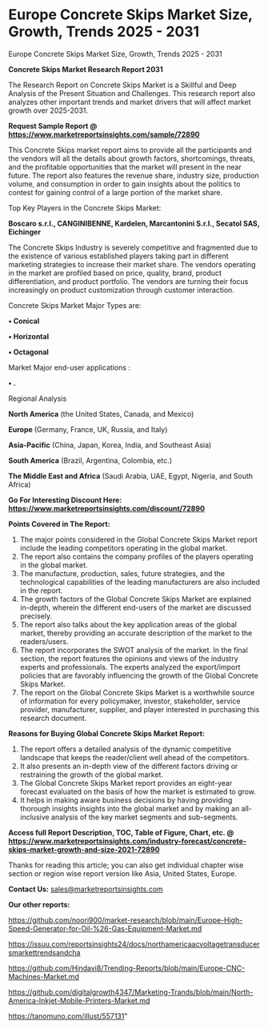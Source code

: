 # Europe Concrete Skips Market Size, Growth, Trends 2025 - 2031
Europe Concrete Skips Market Size, Growth, Trends 2025 - 2031

<strong>Concrete Skips Market Research Report 2031</strong>

The Research Report on Concrete Skips Market is a Skillful and Deep Analysis of the Present Situation and Challenges. This research report also analyzes other important trends and market drivers that will affect market growth over 2025-2031.

<strong>Request Sample Report @ <a href=https://www.marketreportsinsights.com/sample/72890>https://www.marketreportsinsights.com/sample/72890</a></strong>

This Concrete Skips market report aims to provide all the participants and the vendors will all the details about growth factors, shortcomings, threats, and the profitable opportunities that the market will present in the near future. The report also features the revenue share, industry size, production volume, and consumption in order to gain insights about the politics to contest for gaining control of a large portion of the market share.

Top Key Players in the Concrete Skips Market:

<strong>Boscaro s.r.l., CANGINIBENNE, Kardelen, Marcantonini S.r.l., Secatol SAS, Eichinger</strong>

The Concrete Skips Industry is severely competitive and fragmented due to the existence of various established players taking part in different marketing strategies to increase their market share. The vendors operating in the market are profiled based on price, quality, brand, product differentiation, and product portfolio. The vendors are turning their focus increasingly on product customization through customer interaction.

Concrete Skips Market Major Types are:

<strong>• Conical

• Horizontal

• Octagonal</strong>

Market Major end-user applications :

<strong>• .</strong>

Regional Analysis

</u><strong><b>North America</b></strong> (the United States, Canada, and Mexico)

<strong><b>Europe </b></strong>(Germany, France, UK, Russia, and Italy)

<strong><b>Asia-Pacific</b></strong> (China, Japan, Korea, India, and Southeast Asia)

<strong><b>South America</b></strong> (Brazil, Argentina, Colombia, etc.)

<strong><b>The Middle East and Africa</b></strong> (Saudi Arabia, UAE, Egypt, Nigeria, and South Africa)

<strong>Go For Interesting Discount Here: <a href=https://www.marketreportsinsights.com/discount/72890>https://www.marketreportsinsights.com/discount/72890</a></strong>

<strong>Points Covered in The Report:</strong>
<ol>
  <li>The major points considered in the Global Concrete Skips Market report include the leading competitors operating in the global market.</li>
  <li>The report also contains the company profiles of the players operating in the global market.</li>
  <li>The manufacture, production, sales, future strategies, and the technological capabilities of the leading manufacturers are also included in the report.</li>
  <li>The growth factors of the Global Concrete Skips Market are explained in-depth, wherein the different end-users of the market are discussed precisely.</li>
  <li>The report also talks about the key application areas of the global market, thereby providing an accurate description of the market to the readers/users.</li>
  <li>The report incorporates the SWOT analysis of the market. In the final section, the report features the opinions and views of the industry experts and professionals. The experts analyzed the export/import policies that are favorably influencing the growth of the Global Concrete Skips Market.</li>
  <li>The report on the Global Concrete Skips Market is a worthwhile source of information for every policymaker, investor, stakeholder, service provider, manufacturer, supplier, and player interested in purchasing this research document.</li>
</ol>
<strong>Reasons for Buying Global Concrete Skips Market Report:</strong>

<ol>
  <li>The report offers a detailed analysis of the dynamic competitive landscape that keeps the reader/client well ahead of the competitors.</li>
  <li>It also presents an in-depth view of the different factors driving or restraining the growth of the global market.</li>
  <li>The Global Concrete Skips Market report provides an eight-year forecast evaluated on the basis of how the market is estimated to grow.</li>
  <li>It helps in making aware business decisions by having providing thorough insights insights into the global market and by making an all-inclusive analysis of the key market segments and sub-segments.</li>
</ol>
<strong>Access full Report Description, TOC, Table of Figure, Chart, etc. @ <a href=https://www.marketreportsinsights.com/industry-forecast/concrete-skips-market-growth-and-size-2021-72890>https://www.marketreportsinsights.com/industry-forecast/concrete-skips-market-growth-and-size-2021-72890</a></strong>


Thanks for reading this article; you can also get individual chapter wise section or region wise report version like Asia, United States, Europe.

<strong>Contact Us:</strong>
sales@marketreportsinsights.com

<strong>Our other reports:</strong>

<a href=https://github.com/noori900/market-research/blob/main/Europe-High-Speed-Generator-for-Oil-%26-Gas-Equipment-Market.md>https://github.com/noori900/market-research/blob/main/Europe-High-Speed-Generator-for-Oil-%26-Gas-Equipment-Market.md</a>

<a href=https://issuu.com/reportsinsights24/docs/northamericaacvoltagetransducersmarkettrendsandcha>https://issuu.com/reportsinsights24/docs/northamericaacvoltagetransducersmarkettrendsandcha</a>

<a href=https://github.com/Hindavi8/Trending-Reports/blob/main/Europe-CNC-Machines-Market.md>https://github.com/Hindavi8/Trending-Reports/blob/main/Europe-CNC-Machines-Market.md</a>

<a href=https://github.com/digitalgrowth4347/Marketing-Trands/blob/main/North-America-Inkjet-Mobile-Printers-Market.md>https://github.com/digitalgrowth4347/Marketing-Trands/blob/main/North-America-Inkjet-Mobile-Printers-Market.md</a>

<a href=https://tanomuno.com/illust/557131>https://tanomuno.com/illust/557131</a>"
